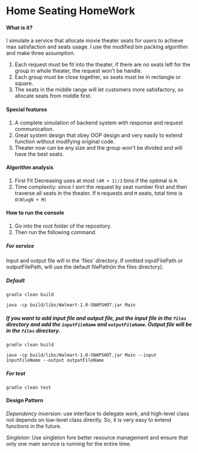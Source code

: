 # Home Seating HomeWork
#### What is it?
I simulate a service that allocate movie theater seats for users to achieve max satisfaction and seats usage.
I use the modified bin packing algorithm and make three assumption.
1. Each request must be fit into the theater, if there are no seats left for the group in whole theater, the request won't be handle.
2. Each group must be close together, so seats must be in rectangle or square.
3. The seats in the middle range will let customers more satisfactory, so allocate seats from middle first.

#### Special features
1. A complete simulation of backend system with response and request communication.
2. Great system design that obey OOP design and very easily to extend function without modifying original code.
3. Theater now can be any size and the group won't be divided and will have the best seats.

#### Algorithm analysis
1. First Fit Decreasing uses at most `(4M + 1)/3` bins if the optimal is `M`.
2. Time complexity: since I sort the request by seat number first and then traverse all seats in the theater. If `N` requests and `M` seats, total time is `O(NlogN + M)`

#### How to run the console
1. Go into the root folder of the repository.
2. Then run the following command.
##### For service
Input and output file will in the 'files' directory.
If omitted inputFilePath or outputFilePath, will use the default filePath(in the files directory).
##### Default
```
gradle clean build

java -cp build/libs/Walmart-1.0-SNAPSHOT.jar Main
```
##### If you want to add input file and output file, put the input file in the `files` directory and add the `inputFileName` and `outputFileName`. Output file will be in the `files` directory.

```
gradle clean build

java -cp build/libs/Walmart-1.0-SNAPSHOT.jar Main --input inputFileName --output outputFileName
```
##### For test
```
gradle clean test
```
#### Design Pattern
*Dependency inversion*: use interface to delegate work, and high-level class not depends on low-level class directly. So, it is very easy to extend functions in the future.

*Singleton*: Use singleton fore better resource management and ensure that only one main service is running for the entire time.
